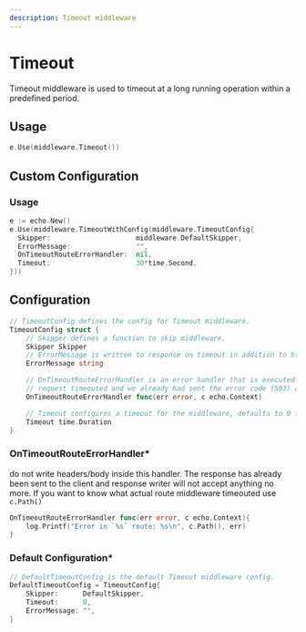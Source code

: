 ```yaml
---
description: Timeout middleware
---
```


# Timeout

Timeout middleware is used to timeout at a long running operation within a predefined period.

## Usage

```go
e.Use(middleware.Timeout())
```

## Custom Configuration

### Usage

```go
e := echo.New()
e.Use(middleware.TimeoutWithConfig(middleware.TimeoutConfig{
  Skipper:                     middleware.DefaultSkipper,
  ErrorMessage:                "",
  OnTimeoutRouteErrorHandler:  nil,
  Timeout:                     30*time.Second,
}))
```

## Configuration

```go
// TimeoutConfig defines the config for Timeout middleware.
TimeoutConfig struct {
    // Skipper defines a function to skip middleware.
    Skipper Skipper
    // ErrorMessage is written to response on timeout in addition to http.StatusServiceUnavailable (503) status code
    ErrorMessage string

    // OnTimeoutRouteErrorHandler is an error handler that is executed for error that was returned from wrapped route after
    // request timeouted and we already had sent the error code (503) and message response to the client.
    OnTimeoutRouteErrorHandler func(err error, c echo.Context)

    // Timeout configures a timeout for the middleware, defaults to 0 for no timeout
    Timeout time.Duration
}
```

### OnTimeoutRouteErrorHandler*
do not write headers/body inside this handler. The response has already been sent to the client and response writer will not accept anything no more. 
If you want to know what actual route middleware timeouted use `c.Path()`
```go
OnTimeoutRouteErrorHandler func(err error, c echo.Context){
    log.Printf("Error in `%s` route: %s\n", c.Path(), err)
}
```

### Default Configuration*

```go
// DefaultTimeoutConfig is the default Timeout middleware config.
DefaultTimeoutConfig = TimeoutConfig{
    Skipper:      DefaultSkipper,
    Timeout:      0,
    ErrorMessage: "",
}
```
